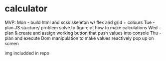 # calculator

MVP:
Mon - build html and scss skeleton w/ flex and grid + colours
Tue - plan JS stucture/ problem solve to figure ot how to make calculations
Wed - plan & create and assign working button that push values into console
Thu - plan and execute Dom manipulation to make values reactively pop up on screen

img includded in repo
